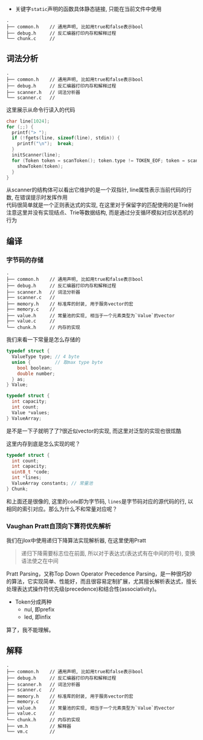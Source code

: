 + 关键字`static`声明的函数具体静态链接, 只能在当前文件中使用


```
.
├── common.h    // 通用声明, 比如用true和false表示bool
├── debug.h     // 反汇编器打印内存和解释过程
└── chunk.c     // 
```

## 词法分析

```
.
├── common.h    // 通用声明, 比如用true和false表示bool
├── debug.h     // 反汇编器打印内存和解释过程
├── scanner.h   // 词法分析器
└── scanner.c   // 
```

这里展示从命令行读入的代码

```c
char line[1024];
for (;;) {
  printf("> ");
  if (!fgets(line, sizeof(line), stdin)) {
    printf("\n");  break;
  }
  initScanner(line);
  for (Token token = scanToken(); token.type != TOKEN_EOF; token = scanToken()) {
    showToken(token);
  }
}
```

从scanner的结构体可以看出它维护的是一个双指针, line属性表示当前代码的行数, 在错误提示时发挥作用  
代码很简单就是一个正则表达式的实现, 在这里对于保留字的匹配使用的是Trie树  
注意这里并没有实现结点、Trie等数据结构, 而是通过分支循环模拟对应状态机的行为  

## 编译

### 字节码的存储

```
.
├── common.h    // 通用声明, 比如用true和false表示bool
├── debug.h     // 反汇编器打印内存和解释过程
├── scanner.h   // 词法分析器
├── scanner.c   // 
├── memory.h    // 标准库的封装, 用于服务vector的宏
├── memory.c    // 
├── value.h     // 常量池的实现, 相当于一个元素类型为`Value`的vector
├── value.c     // 
└── chunk.h     // 内存的实现
```

我们来看一下常量是怎么存储的
```c
typedef struct {
  ValueType type; // 4 byte
  union {         // 取max type byte
    bool boolean;
    double number;
  } as;
} Value;

typedef struct {
  int capacity;
  int count;
  Value *values;
} ValueArray;
```
是不是一下子就明了了?很近似vector的实现, 而这里对泛型的实现也很炫酷

这里内存到底是怎么实现的呢？
```c
typedef struct {
  int count;
  int capacity;
  uint8_t *code;
  int *lines;
  ValueArray constants; // 常量池
} Chunk;
```
和上面还是很像的, 这里的`code`即为字节码, `lines`是字节码对应的源代码的行, 以相同的索引对应。那么为什么不和常量对应呢？

### Vaughan Pratt自顶向下算符优先解析
我们在jlox中使用递归下降算法实现解析器, 在这里使用Pratt
>递归下降需要标志位在前面, 所以对于表达式(表达式有在中间的符号), 变换语法使之在中间

Pratt Parsing，又称Top Down Operator Precedence Parsing，是一种很巧妙的算法，它实现简单、性能好，而且很容易定制扩展，尤其擅长解析表达式，擅长处理表达式操作符优先级(precedence)和结合性(associativity)。

+ Token分成两种
  + nul, 即prefix
  + led, 即infix

算了，我不能理解。

## 解释

```
.
├── common.h    // 通用声明, 比如用true和false表示bool
├── debug.h     // 反汇编器打印内存和解释过程
├── scanner.h   // 词法分析器
├── scanner.c   // 
├── memory.h    // 标准库的封装, 用于服务vector的宏
├── memory.c    // 
├── value.h     // 常量池的实现, 相当于一个元素类型为`Value`的vector
├── value.c     // 
└── chunk.h     // 内存的实现
├── vm.h        // 解释器
└── vm.c        //
```


